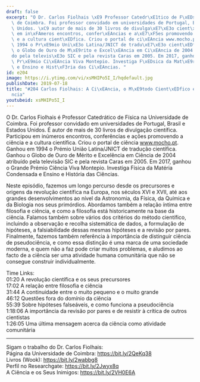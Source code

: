 ```yaml
---
draft: false
excerpt: "O Dr. Carlos Fiolhais \xE9 Professor Catedr\xE1tico de F\xEDsica na Universidade\
  \ de Coimbra. Foi professor convidado em universidades de Portugal, Brasil e Estados\
  \ Unidos. \xC9 autor de mais de 30 livros de divulga\xE7\xE3o cient\xEDfica. Participou\
  \ em in\xFAmeros encontros, confer\xEAncias e a\xE7\xF5es promovendo a ci\xEAncia\
  \ e a cultura cient\xEDfica. Criou o portal de ci\xEAncia www.mocho.pt. Ganhou em\
  \ 1994 o Pr\xE9mio Uni\xE3o Latina/JNICT de tradu\xE7\xE3o cient\xEDfica. Ganhou\
  \ o Globo de Ouro de M\xE9rito e Excel\xEAncia em Ci\xEAncia de 2004 atribu\xED\
  do pela televis\xE3o SIC e pela revista Caras em 2005. Em 2017, ganhou o Grande\
  \ Pr\xE9mio Ci\xEAncia Viva Montepio. Investiga F\xEDsica da Mat\xE9ria Condensada\
  \ e Ensino e Hist\xF3ria das Ci\xEAncias. "
id: e204
image: https://i.ytimg.com/vi/xsMHIPo5I_I/hqdefault.jpg
publishDate: 2019-07-18
title: "#204 Carlos Fiolhais: A Ci\xEAncia, o M\xE9todo Cient\xEDfico e a Pseudoci\xEA\
  ncia"
youtubeid: xsMHIPo5I_I
---
```

O Dr. Carlos Fiolhais é Professor Catedrático de Física na Universidade de Coimbra. Foi professor convidado em universidades de Portugal, Brasil e Estados Unidos. É autor de mais de 30 livros de divulgação científica. Participou em inúmeros encontros, conferências e ações promovendo a ciência e a cultura científica. Criou o portal de ciência www.mocho.pt. Ganhou em 1994 o Prémio União Latina/JNICT de tradução científica. Ganhou o Globo de Ouro de Mérito e Excelência em Ciência de 2004 atribuído pela televisão SIC e pela revista Caras em 2005. Em 2017, ganhou o Grande Prémio Ciência Viva Montepio. Investiga Física da Matéria Condensada e Ensino e História das Ciências. 

Neste episódio, fazemos um longo percurso desde os precursores e origens da revolução científica na Europa, nos séculos XVI e XVII, até aos grandes desenvolvimentos ao nível da Astronomia, da Física, da Química e da Biologia nos seus primórdios. Abordamos também a relação íntima entre filosofia e ciência, e como a filosofia está historicamente na base da ciência. Falamos também sobre vários dos critérios do método científico, incluindo a observação e recolha sistemática de dados, a formulação de hipóteses, a falsiabilidade dessas mesmas hipóteses e a revisão por pares. Finalmente, fazemos também referência à importância de distinguir ciência de pseudociência, e como essa distinção é uma marca de uma sociedade moderna, e quem não a faz pode criar muitos problemas, e aludimos ao facto de a ciência ser uma atividade humana comunitária que não se consegue construir individualmente.

Time Links:  
01:20  A revolução científica e os seus precursores  
17:02  A relação entre filosofia e ciência                                                 
31:44  A continuidade entre o muito pequeno e o muito grande                                               
46:12  Questões fora do domínio da ciência                                                  
55:39  Sobre hipóteses falseáveis, e como funciona a pseudociência                                          
1:18:06  A importância da revisão por pares e de resistir à crítica de outros cientistas                                                
1:26:05  Uma última mensagem acerca da ciência como atividade comunitária

---

Sigam o trabalho do Dr. Carlos Fiolhais:  
Página da Universidade de Coimbra: https://bit.ly/2QeKq38  
Livros (Wook): https://bit.ly/2wabbg8  
Perfil no Researchgate: https://bit.ly/2Jwyx8q  
A Ciência e os Seus Inimigos: https://bit.ly/2VH0E6A
